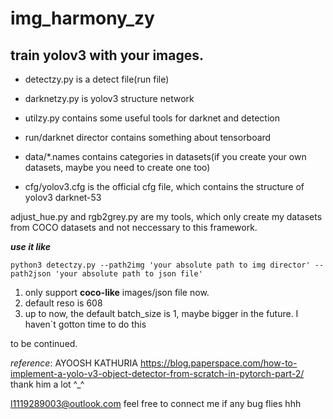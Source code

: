 # img_harmony_zy
## train yolov3 with your images.

+ detectzy.py is a detect file(run file)

+ darknetzy.py is yolov3 structure network

+ utilzy.py contains some useful tools for darknet and detection

+ run/darknet director contains something about tensorboard

+ data/*.names contains categories in datasets(if you create your own datasets, maybe you need to create one too)

+ cfg/yolov3.cfg is the official cfg file, which contains the structure of yolov3 darknet-53

adjust_hue.py and rgb2grey.py are my tools, which only create my datasets from COCO datasets and not neccessary to this framework.

***use it like***

```python3 detectzy.py --path2img 'your absolute path to img director' --path2json 'your absolute path to json file'```

1. only support **coco-like** images/json file now.
2. default reso is 608
3. up to now, the default batch_size is 1, maybe bigger in the future. I haven`t gotton time to do this

to be continued.

*reference*:
AYOOSH KATHURIA
https://blog.paperspace.com/how-to-implement-a-yolo-v3-object-detector-from-scratch-in-pytorch-part-2/
thank him a lot ^_^

l1119289003@outlook.com feel free to connect me if any bug flies hhh
